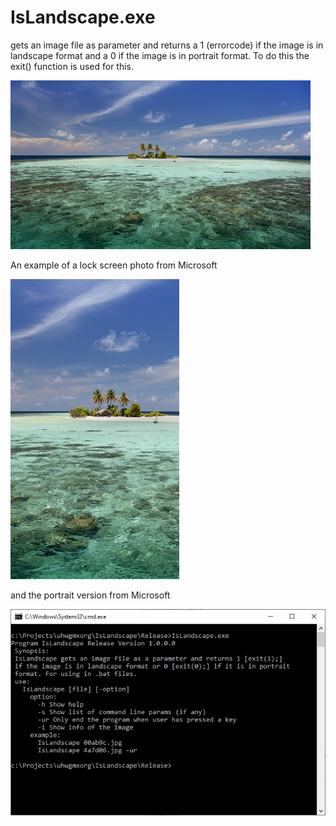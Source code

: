 # IsLandscape.exe

gets an image file as parameter and returns a 1 (errorcode) if the image is in landscape format and a 0 if the image is in portrait format. To do this the exit() function is used for this.

![img](https://github.com/uhwgmxorg/IsLandscape/blob/master/Doc/65_l_example.jpg)

An example of a lock screen photo from Microsoft

![img](https://github.com/uhwgmxorg/IsLandscape/blob/master/Doc/65_p_example.jpg)

and the portrait version from Microsoft

![img](https://github.com/uhwgmxorg/IsLandscape/blob/master/Doc/65_3.jpg)
